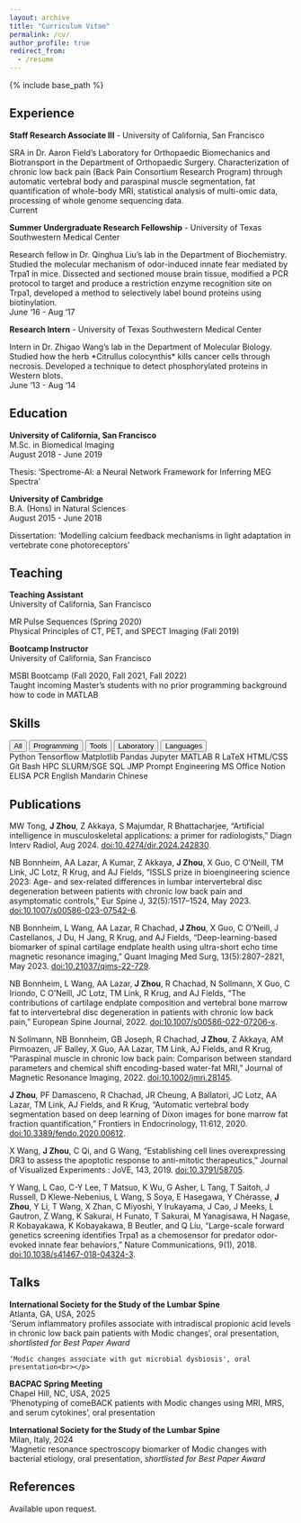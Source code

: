 ```yaml
---
layout: archive
title: "Curriculum Vitae"
permalink: /cv/
author_profile: true
redirect_from:
  - /resume
---
```


{% include base_path %}

Experience
------
**Staff Research Associate III** - <span class="alt-text-jz">University of California, San Francisco</span>

<p>SRA in Dr. Aaron Field’s Laboratory for Orthopaedic Biomechanics and Biotransport in the Department of Orthopaedic Surgery. Characterization of chronic low back pain (Back Pain Consortium Research Program) through automatic vertebral body and paraspinal muscle segmentation, fat quantification of whole-body MRI, statistical analysis of multi-omic data, processing of whole genome sequencing data.<br>
<span class="alt-text-jz">Current</span></p>

**Summer Undergraduate Research Fellowship** - <span class="alt-text-jz">University of Texas Southwestern Medical Center</span>

<p>Research fellow in Dr. Qinghua Liu’s lab in the Department of Biochemistry. Studied the molecular mechanism of odor-induced innate fear mediated by Trpa1 in mice. Dissected and sectioned mouse brain tissue, modified a PCR protocol to target and produce a restriction enzyme recognition site on Trpa1, developed a method to selectively label bound proteins using biotinylation.<br>
<span class="alt-text-jz">June ‘16 - Aug ‘17</span></p>

**Research Intern** - <span class="alt-text-jz">University of Texas Southwestern Medical Center</span>

<p>Intern in Dr. Zhigao Wang’s lab in the Department of Molecular Biology. Studied how the herb *Citrullus colocynthis* kills cancer cells through necrosis. Developed a technique to detect phosphorylated proteins in Western blots.<br>
<span class="alt-text-jz">June ‘13 - Aug ‘14</span></p>

Education
------
<div class="two-columns">
  <div class="left-column">
    <p><b>University of California, San Francisco</b><br>
    M.Sc. in Biomedical Imaging<br>
    <span class="alt-text-jz">August 2018 - June 2019</span></p>
    Thesis: ‘Spectrome-AI: a Neural Network Framework for Inferring MEG Spectra’
  </div>
  <div class="right-column">
    <p><b>University of Cambridge</b><br>
    B.A. (Hons) in Natural Sciences<br>
    <span class="alt-text-jz">August 2015 - June 2018</span></p>
    Dissertation: ‘Modelling calcium feedback mechanisms in light adaptation in vertebrate cone photoreceptors’
  </div>
</div>

Teaching
------
<div class="two-columns">
  <div class="left-column">
    <p><b>Teaching Assistant</b><br>
    <span class="alt-text-jz">University of California, San Francisco</span></p>
    <p>MR Pulse Sequences (Spring 2020)<br>
    Physical Principles of CT, PET, and SPECT Imaging (Fall 2019)</p>
  </div>
  <div class="right-column">
    <p><b>Bootcamp Instructor</b><br>
    <span class="alt-text-jz">University of California, San Francisco</span></p>
    <p>MSBI Bootcamp (Fall 2020, Fall 2021, Fall 2022)<br>
    Taught incoming Master’s students with no prior programming background how to code in MATLAB</p>
  </div>
</div>

Skills
------
<div class="skill-filters">
  <button class="filter-btn active" data-skill="all">All</button>
  <button class="filter-btn" data-skill="programming">Programming</button>
  <button class="filter-btn" data-skill="tools">Tools</button>
  <button class="filter-btn" data-skill="lab">Laboratory</button>
  <button class="filter-btn" data-skill="lang">Languages</button>
</div>

<div class="skills-grid">
  <span class="skill-item programming"><i class="fa fa-code"></i> Python</span>
  <span class="skill-item programming"><i class="fa fa-code"></i> Tensorflow</span>
  <span class="skill-item programming"><i class="fa fa-code"></i> Matplotlib</span>
  <span class="skill-item programming"><i class="fa fa-code"></i> Pandas</span>
  <span class="skill-item programming"><i class="fa fa-code"></i> Jupyter</span>
  <span class="skill-item programming"><i class="fa fa-code"></i> MATLAB</span>
  <span class="skill-item programming"><i class="fa fa-code"></i> R</span>
  <span class="skill-item programming"><i class="fa fa-code"></i> LaTeX</span>
  <span class="skill-item programming"><i class="fa fa-code"></i> HTML/CSS</span>
  <span class="skill-item tools"><i class="fa fa-terminal"></i> Git</span>
  <span class="skill-item tools"><i class="fa fa-terminal"></i> Bash</span>
  <span class="skill-item tools"><i class="fa fa-terminal"></i> HPC</span>
  <span class="skill-item tools"><i class="fa fa-terminal"></i> SLURM/SGE</span>
  <span class="skill-item tools"><i class="fa fa-database"></i> SQL</span>
  <span class="skill-item tools"><i class="fa fa-bar-chart"></i> JMP</span>
  <span class="skill-item programming"><i class="fa fa-keyboard"></i> Prompt Engineering</span>
  <span class="skill-item tools"><i class="fa fa-file-word"></i> MS Office</span>
  <span class="skill-item tools"><i class="fa fa-cogs"></i> Notion</span>
  <span class="skill-item lab"><i class="fa fa-flask"></i> ELISA</span>
  <span class="skill-item lab"><i class="fa fa-flask"></i> PCR</span>
  <span class="skill-item lang"><i class="fa fa-language"></i> English</span>
  <span class="skill-item lang"><i class="fa fa-language"></i> Mandarin Chinese</span>
</div>

Publications
------
MW Tong, **J Zhou**, Z Akkaya, S Majumdar, R Bhattacharjee, “Artificial intelligence in musculoskeletal applications: a primer for radiologists,” Diagn Interv Radiol, Aug 2024. [doi:10.4274/dir.2024.242830](https://doi.org/10.4274/dir.2024.242830).

NB Bonnheim, AA Lazar, A Kumar, Z Akkaya, **J Zhou**, X Guo, C O’Neill, TM Link, JC Lotz, R Krug, and AJ Fields, “ISSLS prize in bioengineering science 2023: Age- and sex-related differences in lumbar intervertebral disc degeneration between patients with chronic low back pain and asymptomatic controls,” Eur Spine J, 32(5):1517–1524, May 2023. [doi:10.1007/s00586-023-07542-6](https://doi.org/10.1007/s00586-023-07542-6).

NB Bonnheim, L Wang, AA Lazar, R Chachad, **J Zhou**, X Guo, C O’Neill, J Castellanos, J Du, H Jang, R Krug, and AJ Fields, “Deep-learning-based biomarker of spinal cartilage endplate health using ultra-short echo time magnetic resonance imaging,” Quant Imaging Med Surg, 13(5):2807–2821, May 2023. [doi:10.21037/qims-22-729](https://doi.org/10.21037/qims-22-729).

NB Bonnheim, L Wang, AA Lazar, **J Zhou**, R Chachad, N Sollmann, X Guo, C Iriondo, C O’Neill, JC Lotz, TM Link, R Krug, and AJ Fields, “The contributions of cartilage endplate composition and vertebral bone marrow fat to intervertebral disc degeneration in patients with chronic low back pain,” European Spine Journal, 2022. [doi:10.1007/s00586-022-07206-x](https://doi.org/10.1007/s00586-022-07206-x).

N Sollmann, NB Bonnheim, GB Joseph, R Chachad, **J Zhou**, Z Akkaya, AM Pirmoazen, JF Bailey, X Guo, AA Lazar, TM Link, AJ Fields, and R Krug, “Paraspinal muscle in chronic low back pain: Comparison between standard parameters and chemical shift encoding-based water-fat MRI,” Journal of Magnetic Resonance Imaging, 2022. [doi:10.1002/jmri.28145](https://doi.org/10.1002/jmri.28145).

**J Zhou**, PF Damasceno, R Chachad, JR Cheung, A Ballatori, JC Lotz, AA Lazar, TM Link, AJ Fields, and R Krug, “Automatic vertebral body segmentation based on deep learning of Dixon images for bone marrow fat fraction quantification,” Frontiers in Endocrinology, 11:612, 2020. [doi:10.3389/fendo.2020.00612](https://doi.org/10.3389/fendo.2020.00612).

X Wang, **J Zhou**, C Qi, and G Wang, “Establishing cell lines overexpressing DR3 to assess the apoptotic response to anti-mitotic therapeutics,” Journal of Visualized Experiments : JoVE, 143, 2019. [doi:10.3791/58705](https://doi.org/10.3791/58705).

Y Wang, L Cao, C-Y Lee, T Matsuo, K Wu, G Asher, L Tang, T Saitoh, J Russell, D Klewe-Nebenius, L Wang, S Soya, E Hasegawa, Y Chérasse, **J Zhou**, Y Li, T Wang, X Zhan, C Miyoshi, Y Irukayama, J Cao, J Meeks, L Gautron, Z Wang, K Sakurai, H Funato, T Sakurai, M Yanagisawa, H Nagase, R Kobayakawa, K Kobayakawa, B Beutler, and Q Liu, “Large-scale forward genetics screening identifies Trpa1 as a chemosensor for predator odor-evoked innate fear behaviors,” Nature Communications, 9(1), 2018. [doi:10.1038/s41467-018-04324-3](https://doi.org/10.1038/s41467-018-04324-3).
  
Talks
------
<div class="two-columns">
  <div class="left-column">
    <p><b>International Society for the Study of the Lumbar Spine</b><br>
    <span class="alt-text-jz">Atlanta, GA, USA, 2025</span><br>
    ’Serum inflammatory profiles associate with intradiscal propionic acid levels in chronic low back pain patients with Modic changes’, <span class="alt-text-jz">oral presentation, <i>shortlisted for Best Paper Award</i></span><br>
    
    ‘Modic changes associate with gut microbial dysbiosis', oral presentation<br></p>
  </div>
  <div class="right-column">
    <p><b>BACPAC Spring Meeting</b><br>
    <span class="alt-text-jz">Chapel Hill, NC, USA, 2025</span><br>
    ’Phenotyping of comeBACK patients with Modic changes using MRI, MRS, and serum cytokines’, <span class="alt-text-jz">oral presentation</span></p>
  </div>
</div>
<div class="two-columns">
  <div class="left-column">
    <p><b>International Society for the Study of the Lumbar Spine</b><br>
    <span class="alt-text-jz">Milan, Italy, 2024</span><br>
    ’Magnetic resonance spectroscopy biomarker of Modic changes with bacterial etiology, <span class="alt-text-jz">oral presentation, <i>shortlisted for Best Paper Award</i></span></p>
  </div>
  <div class="right-column">
  </div>
</div>

References
------
Available upon request.

<script>
  document.addEventListener("DOMContentLoaded", () => {
    const buttons = document.querySelectorAll(".filter-btn");
    const skills = document.querySelectorAll(".skill-item");

    buttons.forEach(btn => {
      btn.addEventListener("click", () => {
        document.querySelector(".filter-btn.active").classList.remove("active");
        btn.classList.add("active");

        const category = btn.getAttribute("data-skill");

        skills.forEach(skill => {
          if (category === "all" || skill.classList.contains(category)) {
            skill.style.display = "inline-flex";
          } else {
            skill.style.display = "none";
          }
        });
      });
    });
  });
</script>

